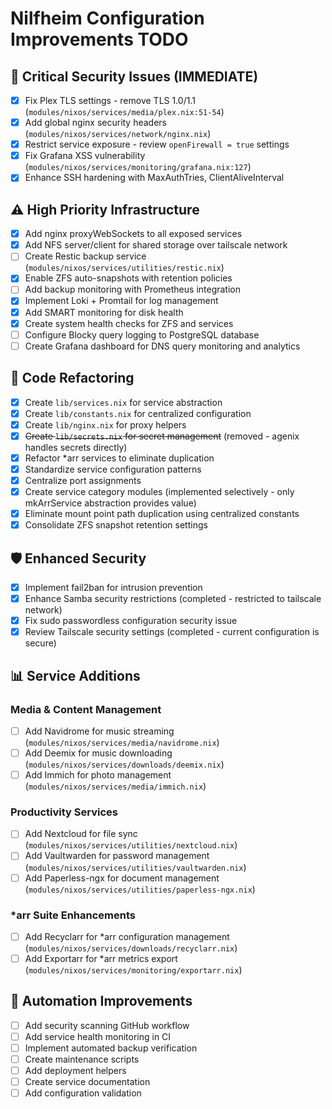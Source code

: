 # Nilfheim Configuration Improvements TODO

## 🚨 Critical Security Issues (IMMEDIATE)

- [X] Fix Plex TLS settings - remove TLS 1.0/1.1 (`modules/nixos/services/media/plex.nix:51-54`)
- [X] Add global nginx security headers (`modules/nixos/services/network/nginx.nix`)
- [X] Restrict service exposure - review `openFirewall = true` settings
- [X] Fix Grafana XSS vulnerability (`modules/nixos/services/monitoring/grafana.nix:127`)
- [X] Enhance SSH hardening with MaxAuthTries, ClientAliveInterval

## ⚠️ High Priority Infrastructure

- [X] Add nginx proxyWebSockets to all exposed services
- [X] Add NFS server/client for shared storage over tailscale network
- [ ] Create Restic backup service (`modules/nixos/services/utilities/restic.nix`)
- [X] Enable ZFS auto-snapshots with retention policies
- [ ] Add backup monitoring with Prometheus integration
- [X] Implement Loki + Promtail for log management
- [X] Add SMART monitoring for disk health
- [X] Create system health checks for ZFS and services
- [ ] Configure Blocky query logging to PostgreSQL database
- [ ] Create Grafana dashboard for DNS query monitoring and analytics

## 🔧 Code Refactoring

- [X] Create `lib/services.nix` for service abstraction
- [X] Create `lib/constants.nix` for centralized configuration
- [X] Create `lib/nginx.nix` for proxy helpers
- [X] ~~Create `lib/secrets.nix` for secret management~~ (removed - agenix handles secrets directly)
- [X] Refactor *arr services to eliminate duplication
- [X] Standardize service configuration patterns
- [X] Centralize port assignments
- [X] Create service category modules (implemented selectively - only mkArrService abstraction provides value)
- [X] Eliminate mount point path duplication using centralized constants
- [X] Consolidate ZFS snapshot retention settings

## 🛡️ Enhanced Security

- [X] Implement fail2ban for intrusion prevention
- [X] Enhance Samba security restrictions (completed - restricted to tailscale network)
- [X] Fix sudo passwordless configuration security issue
- [X] Review Tailscale security settings (completed - current configuration is secure)

## 📊 Service Additions

### Media & Content Management
- [ ] Add Navidrome for music streaming (`modules/nixos/services/media/navidrome.nix`)
- [ ] Add Deemix for music downloading (`modules/nixos/services/downloads/deemix.nix`)
- [ ] Add Immich for photo management (`modules/nixos/services/media/immich.nix`)

### Productivity Services
- [ ] Add Nextcloud for file sync (`modules/nixos/services/utilities/nextcloud.nix`)
- [ ] Add Vaultwarden for password management (`modules/nixos/services/utilities/vaultwarden.nix`)
- [ ] Add Paperless-ngx for document management (`modules/nixos/services/utilities/paperless-ngx.nix`)

### *arr Suite Enhancements
- [ ] Add Recyclarr for *arr configuration management (`modules/nixos/services/downloads/recyclarr.nix`)
- [ ] Add Exportarr for *arr metrics export (`modules/nixos/services/monitoring/exportarr.nix`)

## 🤖 Automation Improvements

- [ ] Add security scanning GitHub workflow
- [ ] Add service health monitoring in CI
- [ ] Implement automated backup verification
- [ ] Create maintenance scripts
- [ ] Add deployment helpers
- [ ] Create service documentation
- [ ] Add configuration validation

